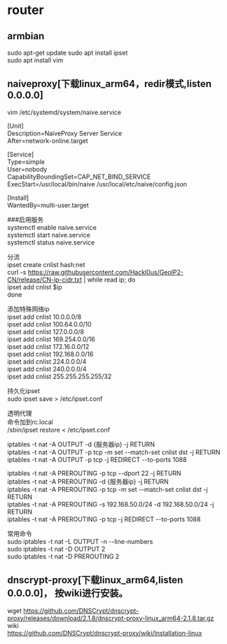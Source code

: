 # router
## armbian 
sudo apt-get update 
sudo apt install ipset  
sudo apt install vim  
## naiveproxy[下载linux_arm64，redir模式,listen 0.0.0.0]  
vim /etc/systemd/system/naive.service  

[Unit]   
Description=NaiveProxy Server Service  
After=network-online.target  

[Service]   
Type=simple  
User=nobody  
CapabilityBoundingSet=CAP_NET_BIND_SERVICE  
ExecStart=/usr/local/bin/naive /usr/local/etc/naive/config.json  

[Install]   
WantedBy=multi-user.target  


###启用服务  
systemctl enable naive.service  
systemctl start naive.service  
systemctl status naive.service  

分流  
ipset create cnlist hash:net  
curl -s https://raw.githubusercontent.com/Hackl0us/GeoIP2-CN/release/CN-ip-cidr.txt | while read ip; do  
  ipset add cnlist $ip  
done  


添加特殊网络ip  
ipset add cnlist 10.0.0.0/8  
ipset add cnlist 100.64.0.0/10   
ipset add cnlist 127.0.0.0/8  
ipset add cnlist 169.254.0.0/16  
ipset add cnlist 172.16.0.0/12  
ipset add cnlist 192.168.0.0/16  
ipset add cnlist 224.0.0.0/4  
ipset add cnlist 240.0.0.0/4  
ipset add cnlist 255.255.255.255/32  

持久化ipset  
sudo ipset save > /etc/ipset.conf  



透明代理  
命令加到rc.local  
/sbin/ipset restore < /etc/ipset.conf  

iptables -t nat -A OUTPUT -d {服务器ip} -j RETURN  
iptables -t nat -A OUTPUT -p tcp -m set --match-set cnlist dst -j RETURN  
iptables -t nat -A OUTPUT -p tcp -j REDIRECT --to-ports 1088  

iptables -t nat -A PREROUTING  -p tcp --dport 22 -j RETURN  
iptables -t nat -A PREROUTING -d {服务器ip} -j RETURN  
iptables -t nat -A PREROUTING -p tcp -m set --match-set cnlist dst -j RETURN  
iptables -t nat -A PREROUTING -s 192.168.50.0/24 -d 192.168.50.0/24 -j RETURN  
iptables -t nat -A PREROUTING -p tcp -j REDIRECT --to-ports 1088  

常用命令  
sudo iptables -t nat -L OUTPUT -n --line-numbers  
sudo iptables -t nat -D OUTPUT 2  
sudo iptables -t nat -D PREROUTING 2  

## dnscrypt-proxy[下载linux_arm64,listen 0.0.0.0]， 按wiki进行安装。
wget https://github.com/DNSCrypt/dnscrypt-proxy/releases/download/2.1.8/dnscrypt-proxy-linux_arm64-2.1.8.tar.gz  
wiki  
https://github.com/DNSCrypt/dnscrypt-proxy/wiki/Installation-linux  
